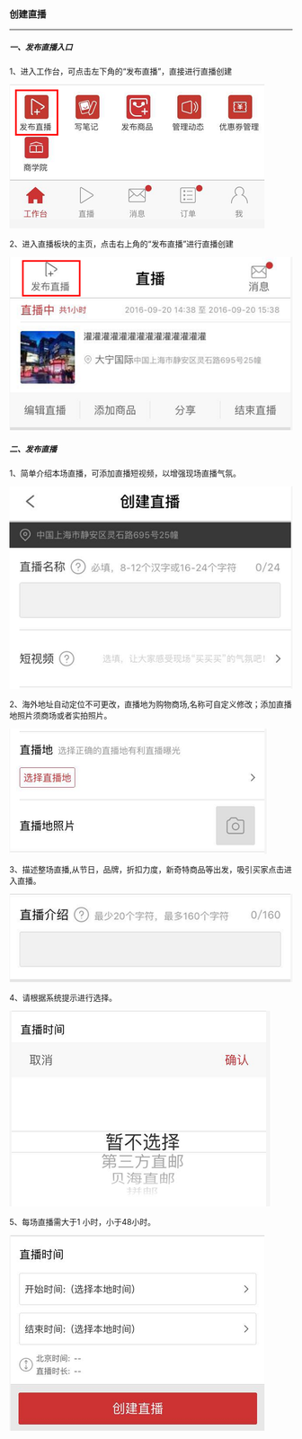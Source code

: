 ### 创建直播

---

##### 一、发布直播入口

1、进入工作台，可点击左下角的“发布直播”，直接进行直播创建

![](/sellerapp/images/cjzb_1.jpg)

2、进入直播板块的主页，点击右上角的“发布直播”进行直播创建

![](/sellerapp/images/cjzb_2.jpg)

##### 二、发布直播

1、简单介绍本场直播，可添加直播短视频，以增强现场直播气氛。

![](/sellerapp/images/cjzb_3.jpg)

2、海外地址自动定位不可更改，直播地为购物商场,名称可自定义修改；添加直播地照片须商场或者实拍照片。

![](/sellerapp/images/cjzb_4.png)

3、描述整场直播,从节日，品牌，折扣力度，新奇特商品等出发，吸引买家点击进入直播。

![](/sellerapp/images/cjzb_5.jpg)

4、请根据系统提示进行选择。

![](/sellerapp/images/cjzb_6.jpg)

5、每场直播需大于1 小时，小于48小时。

![](/sellerapp/images/cjzb_7.png)



